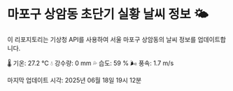 
# 마포구 상암동 초단기 실황 날씨 정보 🌤️

이 리포지토리는 기상청 API를 사용하여 서울 마포구 상암동의 날씨 정보를 업데이트합니다. 

🌡️ 기온: 27.2 ℃
💧 강수량: 0 mm
💦 습도: 59 %
🌬️ 풍속: 1.7 m/s

마지막 업데이트 시각: 2025년 06월 18일 19시 12분    
